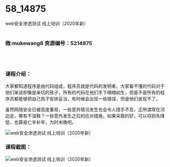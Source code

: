 # 58_14875
web安全渗透测试 线上培训（2020年新）
<br/></br>
<h3>微:mukewang8 资源编号：5214875</h3>
<br/></br>
<h3>课程介绍：</h3>
<p>大家都知道程序是由代码组成，程序员就是代码的发明者，大家看不懂的代码对于他们来说却像是亲切的孩子，所有的代码在他们手下栩栩如生，但是不是所有的程序员都能够把自己孩子安排妥当，有时候会出现一些错误，但是他们发现不了。</p>
<p>虽然网络安全已被高度重视，一些意外情况发生也会令人措手不及，正所谓常在河边走，哪有不湿鞋？一些意外发生之后的应对措施，如果采取的好，可以将损失降低，也算是亡羊补牢，为时未晚吧。</p>
<p><img src="https://www.ko996.com/wp-content/uploads/img/2020/08/1-41-300x193.png" alt="web安全渗透测试 线上培训（2020年新）"></p>
<div class="info-desc">
<h3>课程截图：</h3>
<p><img src="https://www.ko996.com/wp-content/uploads/img/2020/08/2-39.png" alt="web安全渗透测试 线上培训（2020年新）"></p>


			
</div>
